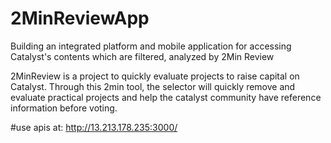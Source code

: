# 2MinReviewApp
Building an integrated platform and mobile application for accessing Catalyst's contents which are filtered, analyzed by 2Min Review

2MinReview is a project to quickly evaluate projects to raise capital on Catalyst. Through this 2min tool, the selector will quickly remove and evaluate practical projects and help the catalyst community have reference information before voting.


#use apis at: 
http://13.213.178.235:3000/

